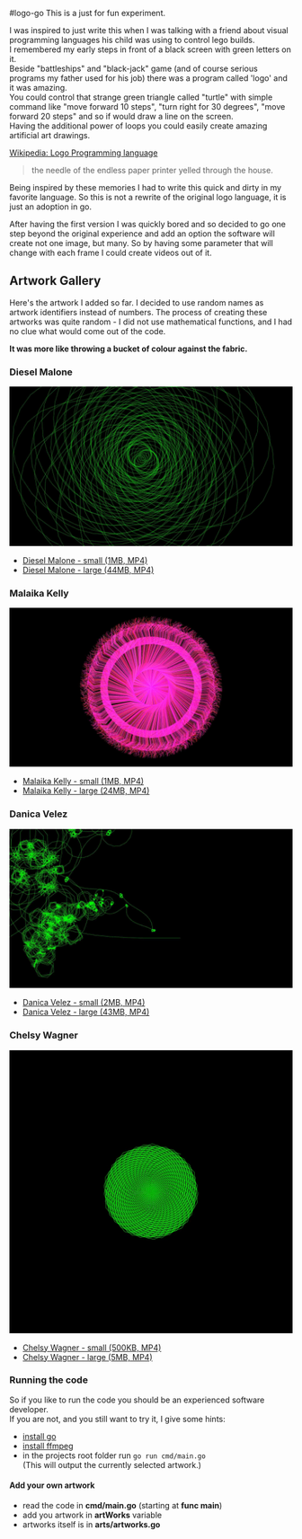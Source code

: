 #logo-go
This is a just for fun experiment.

I was inspired to just write this when I was talking with a friend about visual programming languages his child was using to control lego builds.  
I remembered my early steps in front of a black screen with green letters on it.  
Beside "battleships" and "black-jack" game (and of course serious programs my father used for his job) there was a program called 'logo' and it was amazing.  
You could control that strange green triangle called "turtle" with simple command like "move forward 10 steps", "turn right for 30 degrees", "move forward 20 steps" and so if would draw a line on the screen.  
Having the additional power of loops you could easily create amazing artificial art drawings.

[Wikipedia: Logo Programming language](https://en.wikipedia.org/wiki/Logo_(programming_language))   

> the needle of the endless paper printer yelled through the house.


Being inspired by these memories I had to write this quick and dirty in my favorite language.
So this is not a rewrite of the original logo language, it is just an adoption in go.

After having the first version I was quickly bored and so decided to go one step beyond the original experience and
add an option the software will create not one image, but many.
So by having some parameter that will change with each frame I could create videos out of it.

## Artwork Gallery
Here's the artwork I added so far.
I decided to use random names as artwork identifiers instead of numbers.
The process of creating these artworks was quite random - I did not use mathematical functions, and I had no clue what would come out of the code.
  
**It was more like throwing a bucket of colour against the fabric.**

### Diesel Malone
![DieselMalone](./out/DieselMalone.jpg)
* [Diesel Malone - small (1MB, MP4)](./out/DieselMalone.small.mp4)
* [Diesel Malone - large (44MB, MP4)](./out/DieselMalone.mp4)

### Malaika Kelly
![MalaikaKelly](./out/MalaikaKelly.jpg)
* [Malaika Kelly - small (1MB, MP4)](./out/MalaikaKelly.small.mp4)
* [Malaika Kelly - large (24MB, MP4)](./out/MalaikaKelly.mp4)

### Danica Velez
![DanicaVelez](./out/DanicaVelez.jpg)
* [Danica Velez - small (2MB, MP4)](./out/DanicaVelez.small.mp4)
* [Danica Velez - large (43MB, MP4)](./out/DanicaVelez.mp4)

### Chelsy Wagner
![ChelsyWagner](./out/ChelsyWagner.jpg)      
* [Chelsy Wagner - small (500KB, MP4)](./out/ChelsyWagner.small.mp4)
* [Chelsy Wagner - large (5MB, MP4)](./out/ChelsyWagner.mp4)


### Running the code
So if you like to run the code you should be an experienced software developer.  
If you are not, and you still want to try it, I give some hints:

* [install go](https://golang.org/doc/install)
* [install ffmpeg](https://github.com/adaptlearning/adapt_authoring/wiki/Installing-FFmpeg)
* in the projects root folder run `go run cmd/main.go`  
 (This will output the currently selected artwork.)
 
#### Add your own artwork
* read the code in **cmd/main.go** (starting at **func main**)
* add you artwork in **artWorks** variable
* artworks itself is in **arts/artworks.go**